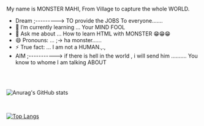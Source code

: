 My name is MONSTER MAHI, From Village to capture the whole WORLD.

- Dream ;---------> TO provide the JOBS To everyone.......
- 🌱 I’m currently learning ... Your MIND FOOL
- 💬 Ask me about ... How to learn HTML with MONSTER 😁😁😁
- 😄 Pronouns: ... ;-> ha monster......
- ⚡ True fact: ... I am not a HUMAN.,.,
- AIM ;-----------> if there is hell in the world , i will send him .......... You know to whome I am talking ABOUT

<br>


<br />

![Anurag's GitHub stats](https://github-readme-stats.vercel.app/api?username=monstermahi982&show_icons=true&theme=gruvbox)

<br />

[![Top Langs](https://github-readme-stats.vercel.app/api/top-langs/?username=r-kohale9&layout=compact)](https://github.com/r-kohale9/github-readme-stats)
